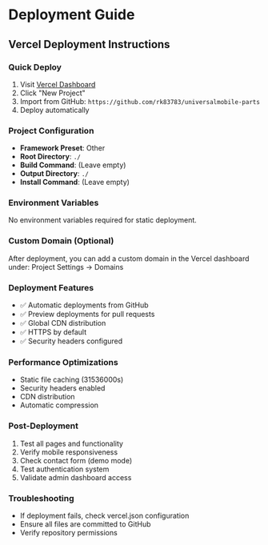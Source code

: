 # Deployment Guide

## Vercel Deployment Instructions

### Quick Deploy
1. Visit [Vercel Dashboard](https://vercel.com/dashboard)
2. Click "New Project"
3. Import from GitHub: `https://github.com/rk83783/universalmobile-parts`
4. Deploy automatically

### Project Configuration
- **Framework Preset**: Other
- **Root Directory**: `./`
- **Build Command**: (Leave empty)
- **Output Directory**: `./`
- **Install Command**: (Leave empty)

### Environment Variables
No environment variables required for static deployment.

### Custom Domain (Optional)
After deployment, you can add a custom domain in the Vercel dashboard under:
Project Settings → Domains

### Deployment Features
- ✅ Automatic deployments from GitHub
- ✅ Preview deployments for pull requests
- ✅ Global CDN distribution
- ✅ HTTPS by default
- ✅ Security headers configured

### Performance Optimizations
- Static file caching (31536000s)
- Security headers enabled
- CDN distribution
- Automatic compression

### Post-Deployment
1. Test all pages and functionality
2. Verify mobile responsiveness
3. Check contact form (demo mode)
4. Test authentication system
5. Validate admin dashboard access

### Troubleshooting
- If deployment fails, check vercel.json configuration
- Ensure all files are committed to GitHub
- Verify repository permissions